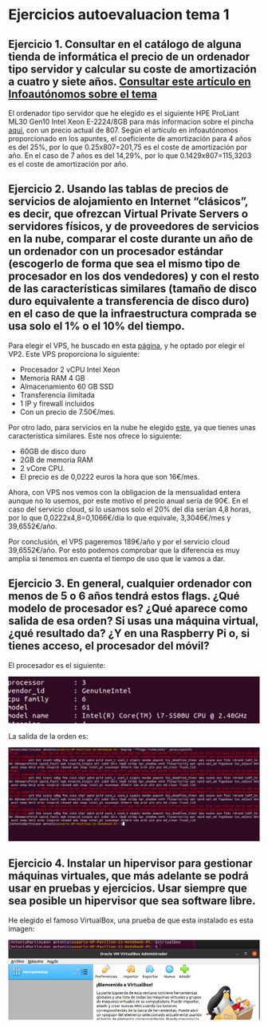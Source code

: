 # Ejercicios autoevaluacion tema 1

## Ejercicio 1. Consultar en el catálogo de alguna tienda de informática el precio de un ordenador tipo servidor y calcular su coste de amortización a cuatro y siete años. [Consultar este artículo en Infoautónomos sobre el tema](https://www.infoautonomos.com/consultas-a-la-comunidad/988/)

El ordenador tipo servidor que he elegido es el siguiente HPE ProLiant ML30 Gen10 Intel Xeon E-2224/8GB para más informacion sobre el pincha [aquí](https://www.pccomponentes.com/hpe-proliant-ml30-gen10-intel-xeon-e-2224-8gb), con un precio actual de 807.
Según el artículo en infoautónomos proporcionado en los apuntes, el coeficiente de amortización para 4 años es del 25%, por lo que 0.25x807=201,75 es el coste de amortización por año.
En el caso de 7 años es del 14,29%, por lo que 0.1429x807=115,3203 es el coste de amortización por año.

## Ejercicio 2. Usando las tablas de precios de servicios de alojamiento en Internet “clásicos”, es decir, que ofrezcan Virtual Private Servers o servidores físicos, y de proveedores de servicios en la nube, comparar el coste durante un año de un ordenador con un procesador estándar (escogerlo de forma que sea el mismo tipo de procesador en los dos vendedores) y con el resto de las características similares (tamaño de disco duro equivalente a transferencia de disco duro) en el caso de que la infraestructura comprada se usa solo el 1% o el 10% del tiempo.

Para elegir el VPS, he buscado en esta [página](https://www.arsys.es/servidores/vps), y he optado por elegir el VP2.
Este VPS proporciona lo siguiente:
- Procesador 2 vCPU Intel Xeon
- Memoria RAM 4 GB
- Almacenamiento 60 GB SSD
- Transferencia ilimitada
- 1 IP y firewall incluidos
- Con un precio de 7.50€/mes.

Por otro lado, para servicios en la nube he elegido [este](https://www.ionos.es/server-configurator?__sendingdata=1&cart.action=add-bundle&cart.bundle=tariff-ngcs-unlimited-fix-m-bundle&packageselection=cloud%2Fservidores-cloud), ya que tienes unas característica similares. Este nos ofrece lo siguiente:
- 60GB de disco duro
- 2GB de memoria RAM 
- 2 vCore CPU. 
- El precio es de 0,0222 euros la hora que son 16€/mes.

Ahora, con VPS nos vemos con la obligacion de la mensualidad entera aunque no lo usemos, por este motivo el precio anual sería de 90€. En el caso del servicio cloud, si lo usamos solo el 20% del día serían 4,8 horas, por lo que 0,0222x4,8=0,1066€/dia lo que equivale, 3,3046€/mes y 39,6552€/año. 

Por conclusión, el VPS pageremos 189€/año y por el servicio cloud 39,6552€/año. Por esto podemos comprobar que la diferencia es muy amplia si tenemos en cuenta el tiempo de uso que le vamos a dar.

## Ejercicio 3. En general, cualquier ordenador con menos de 5 o 6 años tendrá estos flags. ¿Qué modelo de procesador es? ¿Qué aparece como salida de esa orden? Si usas una máquina virtual, ¿qué resultado da? ¿Y en una Raspberry Pi o, si tienes acceso, el procesador del móvil?
El procesador es el siguiente:
  
![processador](./img/cpu-info.png)
  
La salida de la orden es:
  
![flags](./img/flags.png)

## Ejercicio 4. Instalar un hipervisor para gestionar máquinas virtuales, que más adelante se podrá usar en pruebas y ejercicios. Usar siempre que sea posible un hipervisor que sea software libre.

He elegido el famoso VirtualBox, una prueba de que esta instalado es esta imagen:
  
![virtualbox](./img/virutalbox.png)